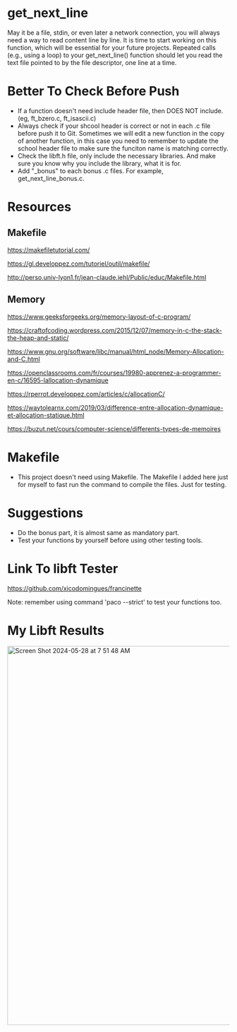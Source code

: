 # get_next_line

May it be a file, stdin, or even later a network connection, you will always need a way to read content line by line. It is time to start working on this function, which will be essential for your future projects.
Repeated calls (e.g., using a loop) to your get_next_line() function should let you read the text file pointed to by the file descriptor, one line at a time.


# Better To Check Before Push
- If a function doesn't need include header file, then DOES NOT include. (eg, ft_bzero.c, ft_isascii.c)
- Always check if your shcool header is correct or not in each .c file before push it to Git. Sometimes we will edit a new function in the copy of another function, in this case you need to remember to update the school header file to make sure the funciton name is matching correctly.
- Check the libft.h file, only include the necessary libraries. And make sure you know why you include the library, what it is for.
- Add "_bonus" to each bonus .c files. For example, get_next_line_bonus.c.


# Resources

## Makefile
https://makefiletutorial.com/

https://gl.developpez.com/tutoriel/outil/makefile/

http://perso.univ-lyon1.fr/jean-claude.iehl/Public/educ/Makefile.html

## Memory
https://www.geeksforgeeks.org/memory-layout-of-c-program/

https://craftofcoding.wordpress.com/2015/12/07/memory-in-c-the-stack-the-heap-and-static/

https://www.gnu.org/software/libc/manual/html_node/Memory-Allocation-and-C.html

https://openclassrooms.com/fr/courses/19980-apprenez-a-programmer-en-c/16595-lallocation-dynamique

https://rperrot.developpez.com/articles/c/allocationC/

https://waytolearnx.com/2019/03/difference-entre-allocation-dynamique-et-allocation-statique.html

https://buzut.net/cours/computer-science/differents-types-de-memoires

# Makefile
- This project doesn't need using Makefile. The Makefile I added here just for myself to fast run the command to compile the files. Just for testing.


# Suggestions
- Do the bonus part, it is almost same as mandatory part.
- Test your functions by yourself before using other testing tools.


# Link To libft Tester
https://github.com/xicodomingues/francinette

Note: remember using command 'paco --strict' to test your functions too.


# My Libft Results
<img width="858" alt="Screen Shot 2024-05-28 at 7 51 48 AM" src="https://github.com/Sherry5Wu/get_next_line/assets/132613292/b3f6153d-7ced-479a-96d5-fdcbbd864074">
